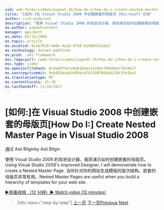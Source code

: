 ```yaml
---
uid: web-forms/videos/aspnet-35/how-do-i/how-do-i-create-nested-master-page-in-visual-studio-2008
title: "[如何:]在 Visual Studio 2008 中创建嵌套的母版页 |Microsoft 文档"
author: rick-anderson
description: "使用 Visual Studio 2008 的改进设计器，我将演示如何创建嵌套的母版页。 当生成 hierarch 时，嵌套的母版页非常有用..."
ms.author: aspnetcontent
manager: wpickett
ms.date: 02/14/2008
ms.topic: article
ms.assetid: 0cab7010-e60e-4a18-9750-61068d3a2da3
ms.technology: dotnet-webforms
ms.prod: .net-framework
msc.legacyurl: /web-forms/videos/aspnet-35/how-do-i/how-do-i-create-nested-master-page-in-visual-studio-2008
msc.type: video
ms.openlocfilehash: 0c4edbf5e7e0a618a61c4c0ec78b6bbaf763461f
ms.sourcegitcommit: 9a9483aceb34591c97451997036a9120c3fe2baf
ms.translationtype: MT
ms.contentlocale: zh-CN
ms.lasthandoff: 11/10/2017
---
```

<a name="how-do-i-create-nested-master-page-in-visual-studio-2008"></a><span data-ttu-id="d04ed-104">[如何:]在 Visual Studio 2008 中创建嵌套的母版页</span><span class="sxs-lookup"><span data-stu-id="d04ed-104">[How Do I:] Create Nested Master Page in Visual Studio 2008</span></span>
====================
<span data-ttu-id="d04ed-105">通过 Asli Bilgin</span><span class="sxs-lookup"><span data-stu-id="d04ed-105">by Asli Bilgin</span></span>

<span data-ttu-id="d04ed-106">使用 Visual Studio 2008 的改进设计器，我将演示如何创建嵌套的母版页。</span><span class="sxs-lookup"><span data-stu-id="d04ed-106">Using Visual Studio 2008's improved Designer, I will demonstrate how to create a Nested Master Page.</span></span> <span data-ttu-id="d04ed-107">当你针对你的网站生成模板的层次结构，嵌套的母版页非常有用。</span><span class="sxs-lookup"><span data-stu-id="d04ed-107">Nested Master Pages are useful when you build a hierarchy of templates for your web site.</span></span>

[<span data-ttu-id="d04ed-108">&#9654;观看视频 （12 分钟）</span><span class="sxs-lookup"><span data-stu-id="d04ed-108">&#9654; Watch video (12 minutes)</span></span>](https://channel9.msdn.com/Blogs/ASP-NET-Site-Videos/how-do-i-create-nested-master-page-in-visual-studio-2008)

>[!div class="step-by-step"]
<span data-ttu-id="d04ed-109">[上一页](how-do-i-create-a-master-page-in-visual-studio-2008.md)
[下一页](how-do-i-cascading-style-sheets-in-visual-studio-2008.md)</span><span class="sxs-lookup"><span data-stu-id="d04ed-109">[Previous](how-do-i-create-a-master-page-in-visual-studio-2008.md)
[Next](how-do-i-cascading-style-sheets-in-visual-studio-2008.md)</span></span>
